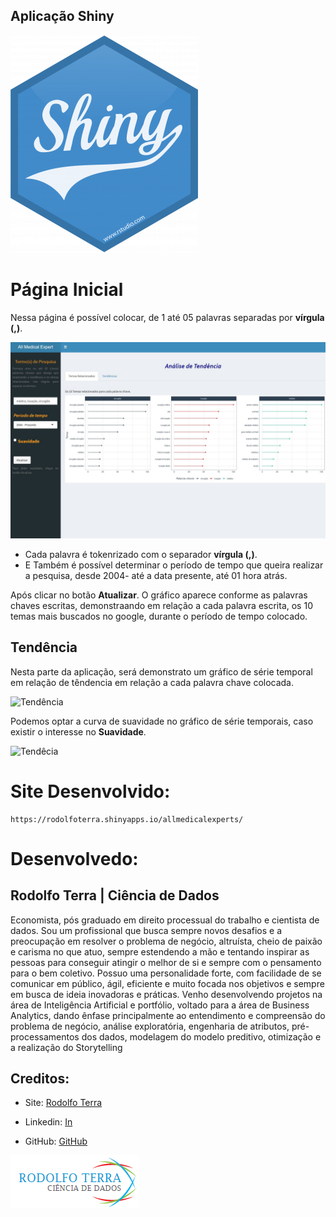 ## Aplicação Shiny



![Shiny](shiny_0.png)

# Página Inicial

Nessa página é possível colocar, de 1 até 05 palavras separadas por **vírgula (,)**.


![Temos relacionados](https://raw.githubusercontent.com/allmedicalexperts/google_trends/main/app/1-%20Termos%20Relacionados.jpg)


- Cada palavra é tokenrizado com o separador **vírgula (,)**.
- E Também é possível determinar o período de tempo que queira realizar a pesquisa, desde 2004- até a data presente, até 01 hora atrás.

Após clicar no botão **Atualizar**. O gráfico aparece conforme as palavras chaves escritas, demonstraando em relação a cada palavra escrita, os 10 temas mais buscados no google, durante o período de tempo colocado. 


## Tendência


Nesta parte da aplicação, será demonstrato um gráfico de série temporal em relação de têndencia em relação a cada palavra chave colocada. 


![Tendência](https://raw.githubusercontent.com/allmedicalexperts/google_trends/main/app/2-%20tend%C3%AAncia.jpg)

Podemos optar a curva de suavidade no gráfico de série temporais, caso existir o interesse no **Suavidade**.

![Tendêcia](https://raw.githubusercontent.com/allmedicalexperts/google_trends/main/app/3-%20tend%C3%AAncia.jpg)


# Site Desenvolvido:

	https://rodolfoterra.shinyapps.io/allmedicalexperts/




# Desenvolvedo:

## Rodolfo Terra | Ciência de Dados

Economista, pós graduado em direito processual do trabalho e cientista de dados. Sou um profissional que busca sempre novos desafios e a preocupação em resolver o problema de negócio, altruísta, cheio de paixão e carisma no que atuo, sempre estendendo a mão e tentando inspirar as pessoas para conseguir atingir o melhor de si e sempre com o pensamento para o bem coletivo. Possuo uma personalidade forte, com facilidade de se comunicar em público, ágil, eficiente e muito focada nos objetivos e sempre em busca de ideia inovadoras e práticas. Venho desenvolvendo projetos na área de Inteligência Artificial e  portfólio,  voltado para a área de Business Analytics, dando ênfase principalmente ao entendimento e compreensão do problema de negócio, análise exploratória, engenharia de atributos, pré-processamentos dos dados, modelagem do modelo preditivo, otimização e a realização do Storytelling



## Creditos:



 * Site:     <a href="http://www.rodolfoterra.com">Rodolfo Terra</a>

 * Linkedin:       <a href="https://www.linkedin.com/in/rodolffoterra/">In</a>
   
 * GitHub:   <a href="https://github.com/rodolffoterra">GitHub</a>

 ![Ciência de Dados](https://raw.githubusercontent.com/rodolffoterra/Project_KPIs/main/imagem/logo.png)

